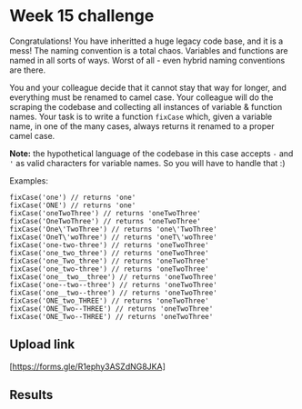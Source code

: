 # Week 15 challenge

Congratulations! You have inheritted a huge legacy code base, and it is a mess! The naming convention is a total chaos.
Variables and functions are named in all sorts of ways. Worst of all - even hybrid naming conventions are there.

You and your colleague decide that it cannot stay that way for longer, and everything must be renamed to camel case.
Your colleague will do the scraping the codebase and collecting all instances of variable & function names.
Your task is to write a function `fixCase` which, given a variable name, in one of the many cases, always returns it renamed to a proper camel case.

**Note:** the hypothetical language of the codebase in this case accepts `-` and `'` as valid characters for variable names. So you will have to handle that :)

Examples:
```
fixCase('one') // returns 'one'
fixCase('ONE') // returns 'one'
fixCase('oneTwoThree') // returns 'oneTwoThree'
fixCase('OneTwoThree') // returns 'oneTwoThree'
fixCase('One\'TwoThree') // returns 'one\'TwoThree'
fixCase('OneT\'woThree') // returns 'oneT\'woThree'
fixCase('one-two-three') // returns 'oneTwoThree'
fixCase('one_two_three') // returns 'oneTwoThree'
fixCase('one_Two_three') // returns 'oneTwoThree'
fixCase('one_two-three') // returns 'oneTwoThree'
fixCase('one__two__three') // returns 'oneTwoThree'
fixCase('one--two--three') // returns 'oneTwoThree'
fixCase('one__two--three') // returns 'oneTwoThree'
fixCase('ONE_two_THREE') // returns 'oneTwoThree'
fixCase('ONE_Two--THREE') // returns 'oneTwoThree'
fixCase('ONE_Two--THREE') // returns 'oneTwoThree'
```


## Upload link

[https://forms.gle/R1ephy3ASZdNG8JKA]


## Results


